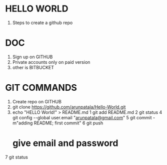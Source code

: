 HELLO WORLD
===============
1. Steps to create a github repo


DOC
================
1. Sign up on GITHUB
2. Private accounts only on paid version
3. other is BITBUCKET

GIT COMMANDS
=====================
1. Create repo on GITHUB
2. git clone https://github.com/arunpatala/Hello-World.git
3. echo "HELLO World!" > README.md
 1  git add README.md 
 2  git status
 4  git config --global user.email "arunpatala@gmail.com"
 5  git commit -m"adding README; first commit"
 6  git push
	# give email and password
 7  git status

